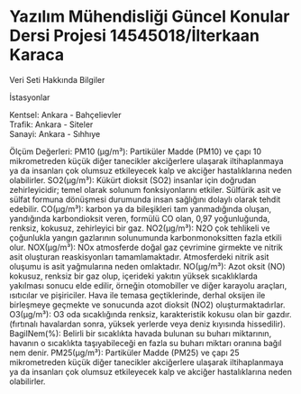 # Yazılım Mühendisliği Güncel Konular Dersi Projesi 14545018/İlterkaan Karaca
Veri Seti Hakkında Bilgiler

İstasyonlar

Kentsel: Ankara - Bahçelievler  
Trafik: Ankara - Siteler  
Sanayi: Ankara - Sıhhıye

Ölçüm Değerleri:
PM10 (µg/m³): Partiküler Madde (PM10) ve çapı 10 mikrometreden küçük diğer tanecikler akciğerlere ulaşarak iltihaplanmaya ya da insanları çok olumsuz etkileyecek kalp ve akciğer hastalıklarına neden olabilirler.
SO2(µg/m³): Kükürt dioksit (SO2) insanlar için doğrudan zehirleyicidir; temel olarak solunum fonksiyonlarını etkiler. Sülfürik asit ve sülfat formuna dönüşmesi durumunda insan sağlığını dolaylı olarak tehdit edebilir.
CO(µg/m³): karbon ya da bileşikleri tam yanmadığında oluşan, yandığında karbondioksit veren, formülü CO olan, 0,97 yoğunluğunda, renksiz, kokusuz, zehirleyici bir gaz.
NO2(µg/m³): N2O çok tehlikeli ve çoğunlukla yangın gazlarının solunumunda karbonmonoksitten fazla etkili olur.
NOX(µg/m³): NOx atmosferde doğal gaz çevrimine girmekte ve nitrik asit oluşturan reaskisyonları tamamlamaktadır. Atmosferdeki nitrik asit oluşumu is asit yağmularına neden omlaktadır.
NO(µg/m³): Azot oksit (NO) kokusuz, renksiz bir gaz olup, içerideki yakıtın yüksek sıcaklıklarda yakılması sonucu elde edilir, örneğin otomobiller ve diğer karayolu araçları, ısıtıcılar ve pişiriciler. Hava ile temasa geçtiklerinde, derhal oksijen ile birleşmeye geçmekte ve sonucunda azot dioksit (NO2) oluşturmaktadırlar.
O3(µg/m³): O3 oda sıcaklığında renksiz, karakteristik kokusu olan bir gazdır. (fırtınalı havalardan sonra, yüksek yerlerde veya deniz kıyısında hissedilir).
BagilNem(%): Belirli bir sıcaklıkta havada bulunan su buharı miktarının, havanın o sıcaklıkta taşıyabileceği en fazla su buharı miktarı oranına bağıl nem denir.
PM25(µg/m³): Partiküler Madde (PM25) ve çapı 25 mikrometreden küçük diğer tanecikler akciğerlere ulaşarak iltihaplanmaya ya da insanları çok olumsuz etkileyecek kalp ve akciğer hastalıklarına neden olabilirler.

